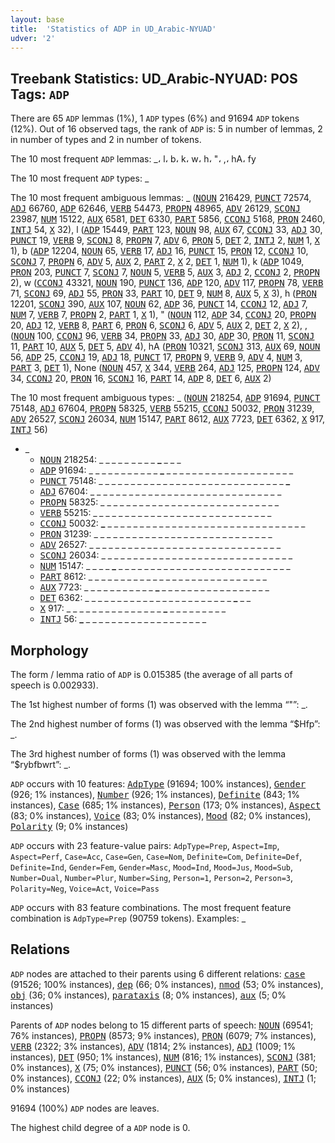```yaml
---
layout: base
title:  'Statistics of ADP in UD_Arabic-NYUAD'
udver: '2'
---
```


## Treebank Statistics: UD_Arabic-NYUAD: POS Tags: `ADP`

There are 65 `ADP` lemmas (1%), 1 `ADP` types (6%) and 91694 `ADP` tokens (12%).
Out of 16 observed tags, the rank of `ADP` is: 5 in number of lemmas, 2 in number of types and 2 in number of tokens.

The 10 most frequent `ADP` lemmas: _، l، b، k، w، h، "، ,، hA، fy

The 10 most frequent `ADP` types:  _

The 10 most frequent ambiguous lemmas: _ (<tt><a href="ar_nyuad-pos-NOUN.html">NOUN</a></tt> 216429, <tt><a href="ar_nyuad-pos-PUNCT.html">PUNCT</a></tt> 72574, <tt><a href="ar_nyuad-pos-ADJ.html">ADJ</a></tt> 66760, <tt><a href="ar_nyuad-pos-ADP.html">ADP</a></tt> 62646, <tt><a href="ar_nyuad-pos-VERB.html">VERB</a></tt> 54473, <tt><a href="ar_nyuad-pos-PROPN.html">PROPN</a></tt> 48965, <tt><a href="ar_nyuad-pos-ADV.html">ADV</a></tt> 26129, <tt><a href="ar_nyuad-pos-SCONJ.html">SCONJ</a></tt> 23987, <tt><a href="ar_nyuad-pos-NUM.html">NUM</a></tt> 15122, <tt><a href="ar_nyuad-pos-AUX.html">AUX</a></tt> 6581, <tt><a href="ar_nyuad-pos-DET.html">DET</a></tt> 6330, <tt><a href="ar_nyuad-pos-PART.html">PART</a></tt> 5856, <tt><a href="ar_nyuad-pos-CCONJ.html">CCONJ</a></tt> 5168, <tt><a href="ar_nyuad-pos-PRON.html">PRON</a></tt> 2460, <tt><a href="ar_nyuad-pos-INTJ.html">INTJ</a></tt> 54, <tt><a href="ar_nyuad-pos-X.html">X</a></tt> 32), l (<tt><a href="ar_nyuad-pos-ADP.html">ADP</a></tt> 15449, <tt><a href="ar_nyuad-pos-PART.html">PART</a></tt> 123, <tt><a href="ar_nyuad-pos-NOUN.html">NOUN</a></tt> 98, <tt><a href="ar_nyuad-pos-AUX.html">AUX</a></tt> 67, <tt><a href="ar_nyuad-pos-CCONJ.html">CCONJ</a></tt> 33, <tt><a href="ar_nyuad-pos-ADJ.html">ADJ</a></tt> 30, <tt><a href="ar_nyuad-pos-PUNCT.html">PUNCT</a></tt> 19, <tt><a href="ar_nyuad-pos-VERB.html">VERB</a></tt> 9, <tt><a href="ar_nyuad-pos-SCONJ.html">SCONJ</a></tt> 8, <tt><a href="ar_nyuad-pos-PROPN.html">PROPN</a></tt> 7, <tt><a href="ar_nyuad-pos-ADV.html">ADV</a></tt> 6, <tt><a href="ar_nyuad-pos-PRON.html">PRON</a></tt> 5, <tt><a href="ar_nyuad-pos-DET.html">DET</a></tt> 2, <tt><a href="ar_nyuad-pos-INTJ.html">INTJ</a></tt> 2, <tt><a href="ar_nyuad-pos-NUM.html">NUM</a></tt> 1, <tt><a href="ar_nyuad-pos-X.html">X</a></tt> 1), b (<tt><a href="ar_nyuad-pos-ADP.html">ADP</a></tt> 12204, <tt><a href="ar_nyuad-pos-NOUN.html">NOUN</a></tt> 65, <tt><a href="ar_nyuad-pos-VERB.html">VERB</a></tt> 17, <tt><a href="ar_nyuad-pos-ADJ.html">ADJ</a></tt> 16, <tt><a href="ar_nyuad-pos-PUNCT.html">PUNCT</a></tt> 15, <tt><a href="ar_nyuad-pos-PRON.html">PRON</a></tt> 12, <tt><a href="ar_nyuad-pos-CCONJ.html">CCONJ</a></tt> 10, <tt><a href="ar_nyuad-pos-SCONJ.html">SCONJ</a></tt> 7, <tt><a href="ar_nyuad-pos-PROPN.html">PROPN</a></tt> 6, <tt><a href="ar_nyuad-pos-ADV.html">ADV</a></tt> 5, <tt><a href="ar_nyuad-pos-AUX.html">AUX</a></tt> 2, <tt><a href="ar_nyuad-pos-PART.html">PART</a></tt> 2, <tt><a href="ar_nyuad-pos-X.html">X</a></tt> 2, <tt><a href="ar_nyuad-pos-DET.html">DET</a></tt> 1, <tt><a href="ar_nyuad-pos-NUM.html">NUM</a></tt> 1), k (<tt><a href="ar_nyuad-pos-ADP.html">ADP</a></tt> 1049, <tt><a href="ar_nyuad-pos-PRON.html">PRON</a></tt> 203, <tt><a href="ar_nyuad-pos-PUNCT.html">PUNCT</a></tt> 7, <tt><a href="ar_nyuad-pos-SCONJ.html">SCONJ</a></tt> 7, <tt><a href="ar_nyuad-pos-NOUN.html">NOUN</a></tt> 5, <tt><a href="ar_nyuad-pos-VERB.html">VERB</a></tt> 5, <tt><a href="ar_nyuad-pos-AUX.html">AUX</a></tt> 3, <tt><a href="ar_nyuad-pos-ADJ.html">ADJ</a></tt> 2, <tt><a href="ar_nyuad-pos-CCONJ.html">CCONJ</a></tt> 2, <tt><a href="ar_nyuad-pos-PROPN.html">PROPN</a></tt> 2), w (<tt><a href="ar_nyuad-pos-CCONJ.html">CCONJ</a></tt> 43321, <tt><a href="ar_nyuad-pos-NOUN.html">NOUN</a></tt> 190, <tt><a href="ar_nyuad-pos-PUNCT.html">PUNCT</a></tt> 136, <tt><a href="ar_nyuad-pos-ADP.html">ADP</a></tt> 120, <tt><a href="ar_nyuad-pos-ADV.html">ADV</a></tt> 117, <tt><a href="ar_nyuad-pos-PROPN.html">PROPN</a></tt> 78, <tt><a href="ar_nyuad-pos-VERB.html">VERB</a></tt> 71, <tt><a href="ar_nyuad-pos-SCONJ.html">SCONJ</a></tt> 69, <tt><a href="ar_nyuad-pos-ADJ.html">ADJ</a></tt> 55, <tt><a href="ar_nyuad-pos-PRON.html">PRON</a></tt> 33, <tt><a href="ar_nyuad-pos-PART.html">PART</a></tt> 10, <tt><a href="ar_nyuad-pos-DET.html">DET</a></tt> 9, <tt><a href="ar_nyuad-pos-NUM.html">NUM</a></tt> 8, <tt><a href="ar_nyuad-pos-AUX.html">AUX</a></tt> 5, <tt><a href="ar_nyuad-pos-X.html">X</a></tt> 3), h (<tt><a href="ar_nyuad-pos-PRON.html">PRON</a></tt> 12201, <tt><a href="ar_nyuad-pos-SCONJ.html">SCONJ</a></tt> 390, <tt><a href="ar_nyuad-pos-AUX.html">AUX</a></tt> 107, <tt><a href="ar_nyuad-pos-NOUN.html">NOUN</a></tt> 62, <tt><a href="ar_nyuad-pos-ADP.html">ADP</a></tt> 36, <tt><a href="ar_nyuad-pos-PUNCT.html">PUNCT</a></tt> 14, <tt><a href="ar_nyuad-pos-CCONJ.html">CCONJ</a></tt> 12, <tt><a href="ar_nyuad-pos-ADJ.html">ADJ</a></tt> 7, <tt><a href="ar_nyuad-pos-NUM.html">NUM</a></tt> 7, <tt><a href="ar_nyuad-pos-VERB.html">VERB</a></tt> 7, <tt><a href="ar_nyuad-pos-PROPN.html">PROPN</a></tt> 2, <tt><a href="ar_nyuad-pos-PART.html">PART</a></tt> 1, <tt><a href="ar_nyuad-pos-X.html">X</a></tt> 1), " (<tt><a href="ar_nyuad-pos-NOUN.html">NOUN</a></tt> 112, <tt><a href="ar_nyuad-pos-ADP.html">ADP</a></tt> 34, <tt><a href="ar_nyuad-pos-CCONJ.html">CCONJ</a></tt> 20, <tt><a href="ar_nyuad-pos-PROPN.html">PROPN</a></tt> 20, <tt><a href="ar_nyuad-pos-ADJ.html">ADJ</a></tt> 12, <tt><a href="ar_nyuad-pos-VERB.html">VERB</a></tt> 8, <tt><a href="ar_nyuad-pos-PART.html">PART</a></tt> 6, <tt><a href="ar_nyuad-pos-PRON.html">PRON</a></tt> 6, <tt><a href="ar_nyuad-pos-SCONJ.html">SCONJ</a></tt> 6, <tt><a href="ar_nyuad-pos-ADV.html">ADV</a></tt> 5, <tt><a href="ar_nyuad-pos-AUX.html">AUX</a></tt> 2, <tt><a href="ar_nyuad-pos-DET.html">DET</a></tt> 2, <tt><a href="ar_nyuad-pos-X.html">X</a></tt> 2), , (<tt><a href="ar_nyuad-pos-NOUN.html">NOUN</a></tt> 100, <tt><a href="ar_nyuad-pos-CCONJ.html">CCONJ</a></tt> 96, <tt><a href="ar_nyuad-pos-VERB.html">VERB</a></tt> 34, <tt><a href="ar_nyuad-pos-PROPN.html">PROPN</a></tt> 33, <tt><a href="ar_nyuad-pos-ADJ.html">ADJ</a></tt> 30, <tt><a href="ar_nyuad-pos-ADP.html">ADP</a></tt> 30, <tt><a href="ar_nyuad-pos-PRON.html">PRON</a></tt> 11, <tt><a href="ar_nyuad-pos-SCONJ.html">SCONJ</a></tt> 11, <tt><a href="ar_nyuad-pos-PART.html">PART</a></tt> 10, <tt><a href="ar_nyuad-pos-AUX.html">AUX</a></tt> 5, <tt><a href="ar_nyuad-pos-DET.html">DET</a></tt> 5, <tt><a href="ar_nyuad-pos-ADV.html">ADV</a></tt> 4), hA (<tt><a href="ar_nyuad-pos-PRON.html">PRON</a></tt> 10321, <tt><a href="ar_nyuad-pos-SCONJ.html">SCONJ</a></tt> 313, <tt><a href="ar_nyuad-pos-AUX.html">AUX</a></tt> 69, <tt><a href="ar_nyuad-pos-NOUN.html">NOUN</a></tt> 56, <tt><a href="ar_nyuad-pos-ADP.html">ADP</a></tt> 25, <tt><a href="ar_nyuad-pos-CCONJ.html">CCONJ</a></tt> 19, <tt><a href="ar_nyuad-pos-ADJ.html">ADJ</a></tt> 18, <tt><a href="ar_nyuad-pos-PUNCT.html">PUNCT</a></tt> 17, <tt><a href="ar_nyuad-pos-PROPN.html">PROPN</a></tt> 9, <tt><a href="ar_nyuad-pos-VERB.html">VERB</a></tt> 9, <tt><a href="ar_nyuad-pos-ADV.html">ADV</a></tt> 4, <tt><a href="ar_nyuad-pos-NUM.html">NUM</a></tt> 3, <tt><a href="ar_nyuad-pos-PART.html">PART</a></tt> 3, <tt><a href="ar_nyuad-pos-DET.html">DET</a></tt> 1), None (<tt><a href="ar_nyuad-pos-NOUN.html">NOUN</a></tt> 457, <tt><a href="ar_nyuad-pos-X.html">X</a></tt> 344, <tt><a href="ar_nyuad-pos-VERB.html">VERB</a></tt> 264, <tt><a href="ar_nyuad-pos-ADJ.html">ADJ</a></tt> 125, <tt><a href="ar_nyuad-pos-PROPN.html">PROPN</a></tt> 124, <tt><a href="ar_nyuad-pos-ADV.html">ADV</a></tt> 34, <tt><a href="ar_nyuad-pos-CCONJ.html">CCONJ</a></tt> 20, <tt><a href="ar_nyuad-pos-PRON.html">PRON</a></tt> 16, <tt><a href="ar_nyuad-pos-SCONJ.html">SCONJ</a></tt> 16, <tt><a href="ar_nyuad-pos-PART.html">PART</a></tt> 14, <tt><a href="ar_nyuad-pos-ADP.html">ADP</a></tt> 8, <tt><a href="ar_nyuad-pos-DET.html">DET</a></tt> 6, <tt><a href="ar_nyuad-pos-AUX.html">AUX</a></tt> 2)

The 10 most frequent ambiguous types:  _ (<tt><a href="ar_nyuad-pos-NOUN.html">NOUN</a></tt> 218254, <tt><a href="ar_nyuad-pos-ADP.html">ADP</a></tt> 91694, <tt><a href="ar_nyuad-pos-PUNCT.html">PUNCT</a></tt> 75148, <tt><a href="ar_nyuad-pos-ADJ.html">ADJ</a></tt> 67604, <tt><a href="ar_nyuad-pos-PROPN.html">PROPN</a></tt> 58325, <tt><a href="ar_nyuad-pos-VERB.html">VERB</a></tt> 55215, <tt><a href="ar_nyuad-pos-CCONJ.html">CCONJ</a></tt> 50032, <tt><a href="ar_nyuad-pos-PRON.html">PRON</a></tt> 31239, <tt><a href="ar_nyuad-pos-ADV.html">ADV</a></tt> 26527, <tt><a href="ar_nyuad-pos-SCONJ.html">SCONJ</a></tt> 26034, <tt><a href="ar_nyuad-pos-NUM.html">NUM</a></tt> 15147, <tt><a href="ar_nyuad-pos-PART.html">PART</a></tt> 8612, <tt><a href="ar_nyuad-pos-AUX.html">AUX</a></tt> 7723, <tt><a href="ar_nyuad-pos-DET.html">DET</a></tt> 6362, <tt><a href="ar_nyuad-pos-X.html">X</a></tt> 917, <tt><a href="ar_nyuad-pos-INTJ.html">INTJ</a></tt> 56)


* _
  * <tt><a href="ar_nyuad-pos-NOUN.html">NOUN</a></tt> 218254: _ _ <b>_</b> _ _ _ <b>_</b> _ _ _ _ <b>_</b> _ _ _
  * <tt><a href="ar_nyuad-pos-ADP.html">ADP</a></tt> 91694: _ _ _ _ _ _ _ _ _ _ _ <b>_</b> _ _ _ _ _ _ _ _ _ _ _ _ _ _ _ _ _ _ _ _
  * <tt><a href="ar_nyuad-pos-PUNCT.html">PUNCT</a></tt> 75148: _ _ _ _ _ _ _ _ _ _ _ _ _ _ _ _ _ _ _ _ _ _ _ _ _ _ _ _ _ <b>_</b>
  * <tt><a href="ar_nyuad-pos-ADJ.html">ADJ</a></tt> 67604: _ _ _ _ _ _ _ _ _ _ _ _ _ _ _ _ _ _ _ _ _ _ _ _ _ <b>_</b> _ _ _ _ <b>_</b> _
  * <tt><a href="ar_nyuad-pos-PROPN.html">PROPN</a></tt> 58325: _ _ _ _ _ _ <b>_</b> <b>_</b> _ _ _ _ _ _ _ _ _ _ _ _ _ _ _ _ _ _ _ _ _ _
  * <tt><a href="ar_nyuad-pos-VERB.html">VERB</a></tt> 55215: _ <b>_</b> _ _ _ _ _ _ _ _ _ _ _ _ _ _ _ _ _ <b>_</b> _ _ _ _ _ _ _ _ _ _
  * <tt><a href="ar_nyuad-pos-CCONJ.html">CCONJ</a></tt> 50032: <b>_</b> _ _ _ _ _ _ _ _ _ _ _ _ _ _ _ _ _ _ _ _ _ _ _ _ _ _ _ _ _ _ _
  * <tt><a href="ar_nyuad-pos-PRON.html">PRON</a></tt> 31239: _ _ _ _ _ _ _ _ _ _ _ _ _ <b>_</b> _ _ _ _ _ _ _ _ _ _ <b>_</b> _ _ _ _ _
  * <tt><a href="ar_nyuad-pos-ADV.html">ADV</a></tt> 26527: _ _ _ _ _ _ _ _ _ _ <b>_</b> _ _ _ _ _ _ _ <b>_</b> _ _ _ _ _ _ _ _ _ _ _ _ _
  * <tt><a href="ar_nyuad-pos-SCONJ.html">SCONJ</a></tt> 26034: _ _ _ _ _ _ _ _ _ _ _ _ _ _ _ _ _ _ _ <b>_</b> _ _ _ _ _ _ <b>_</b> _ _ _ _ _
  * <tt><a href="ar_nyuad-pos-NUM.html">NUM</a></tt> 15147: _ _ _ _ <b>_</b> _ _ _ _ _ _ _ _ _ _ _ _ _ _ _ _ _ _ _ _ _ _ _ _ _ _ _
  * <tt><a href="ar_nyuad-pos-PART.html">PART</a></tt> 8612: _ _ _ _ _ _ _ _ _ _ _ _ _ _ _ _ _ _ <b>_</b> _ _ _ _ _ _ <b>_</b> _ _ _ _
  * <tt><a href="ar_nyuad-pos-AUX.html">AUX</a></tt> 7723: _ _ _ _ _ _ _ _ _ _ _ <b>_</b> _ _ _ _ _ _ _ _ _ _ _ _ _ _ _ _ _
  * <tt><a href="ar_nyuad-pos-DET.html">DET</a></tt> 6362: _ _ _ _ _ _ _ _ _ _ _ _ _ _ _ _ _ _ _ _ _ _ _ <b>_</b> _ _
  * <tt><a href="ar_nyuad-pos-X.html">X</a></tt> 917: _ _ _ _ _ _ _ _ _ _ _ _ _ _ _ <b>_</b> _ _ _ _ _ _ _ _ _
  * <tt><a href="ar_nyuad-pos-INTJ.html">INTJ</a></tt> 56: <b>_</b> _ _ _ _ _ _ _ _ _ _ _ _ _ _ _ _ _ _ _

## Morphology

The form / lemma ratio of `ADP` is 0.015385 (the average of all parts of speech is 0.002933).

The 1st highest number of forms (1) was observed with the lemma “"”: _.

The 2nd highest number of forms (1) was observed with the lemma “$Hfp”: _.

The 3rd highest number of forms (1) was observed with the lemma “$rybfbwrt”: _.

`ADP` occurs with 10 features: <tt><a href="ar_nyuad-feat-AdpType.html">AdpType</a></tt> (91694; 100% instances), <tt><a href="ar_nyuad-feat-Gender.html">Gender</a></tt> (926; 1% instances), <tt><a href="ar_nyuad-feat-Number.html">Number</a></tt> (926; 1% instances), <tt><a href="ar_nyuad-feat-Definite.html">Definite</a></tt> (843; 1% instances), <tt><a href="ar_nyuad-feat-Case.html">Case</a></tt> (685; 1% instances), <tt><a href="ar_nyuad-feat-Person.html">Person</a></tt> (173; 0% instances), <tt><a href="ar_nyuad-feat-Aspect.html">Aspect</a></tt> (83; 0% instances), <tt><a href="ar_nyuad-feat-Voice.html">Voice</a></tt> (83; 0% instances), <tt><a href="ar_nyuad-feat-Mood.html">Mood</a></tt> (82; 0% instances), <tt><a href="ar_nyuad-feat-Polarity.html">Polarity</a></tt> (9; 0% instances)

`ADP` occurs with 23 feature-value pairs: `AdpType=Prep`, `Aspect=Imp`, `Aspect=Perf`, `Case=Acc`, `Case=Gen`, `Case=Nom`, `Definite=Com`, `Definite=Def`, `Definite=Ind`, `Gender=Fem`, `Gender=Masc`, `Mood=Ind`, `Mood=Jus`, `Mood=Sub`, `Number=Dual`, `Number=Plur`, `Number=Sing`, `Person=1`, `Person=2`, `Person=3`, `Polarity=Neg`, `Voice=Act`, `Voice=Pass`

`ADP` occurs with 83 feature combinations.
The most frequent feature combination is `AdpType=Prep` (90759 tokens).
Examples: _


## Relations

`ADP` nodes are attached to their parents using 6 different relations: <tt><a href="ar_nyuad-dep-case.html">case</a></tt> (91526; 100% instances), <tt><a href="ar_nyuad-dep-dep.html">dep</a></tt> (66; 0% instances), <tt><a href="ar_nyuad-dep-nmod.html">nmod</a></tt> (53; 0% instances), <tt><a href="ar_nyuad-dep-obj.html">obj</a></tt> (36; 0% instances), <tt><a href="ar_nyuad-dep-parataxis.html">parataxis</a></tt> (8; 0% instances), <tt><a href="ar_nyuad-dep-aux.html">aux</a></tt> (5; 0% instances)

Parents of `ADP` nodes belong to 15 different parts of speech: <tt><a href="ar_nyuad-pos-NOUN.html">NOUN</a></tt> (69541; 76% instances), <tt><a href="ar_nyuad-pos-PROPN.html">PROPN</a></tt> (8573; 9% instances), <tt><a href="ar_nyuad-pos-PRON.html">PRON</a></tt> (6079; 7% instances), <tt><a href="ar_nyuad-pos-VERB.html">VERB</a></tt> (2322; 3% instances), <tt><a href="ar_nyuad-pos-ADV.html">ADV</a></tt> (1814; 2% instances), <tt><a href="ar_nyuad-pos-ADJ.html">ADJ</a></tt> (1009; 1% instances), <tt><a href="ar_nyuad-pos-DET.html">DET</a></tt> (950; 1% instances), <tt><a href="ar_nyuad-pos-NUM.html">NUM</a></tt> (816; 1% instances), <tt><a href="ar_nyuad-pos-SCONJ.html">SCONJ</a></tt> (381; 0% instances), <tt><a href="ar_nyuad-pos-X.html">X</a></tt> (75; 0% instances), <tt><a href="ar_nyuad-pos-PUNCT.html">PUNCT</a></tt> (56; 0% instances), <tt><a href="ar_nyuad-pos-PART.html">PART</a></tt> (50; 0% instances), <tt><a href="ar_nyuad-pos-CCONJ.html">CCONJ</a></tt> (22; 0% instances), <tt><a href="ar_nyuad-pos-AUX.html">AUX</a></tt> (5; 0% instances), <tt><a href="ar_nyuad-pos-INTJ.html">INTJ</a></tt> (1; 0% instances)

91694 (100%) `ADP` nodes are leaves.

The highest child degree of a `ADP` node is 0.

